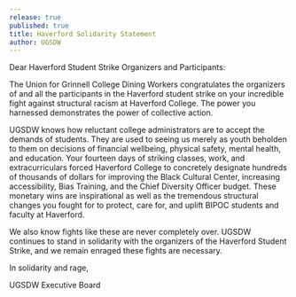 ```yaml
---
release: true
published: true
title: Haverford Solidarity Statement
author: UGSDW
---
```

Dear Haverford Student Strike Organizers and Participants:

The Union for Grinnell College Dining Workers congratulates the organizers of and all the participants in the Haverford student strike on your incredible fight against structural racism at Haverford College. The power you harnessed demonstrates the power of collective action.  
 
UGSDW knows how reluctant college administrators are to accept the demands of students. They are used to seeing us merely as youth beholden to them on decisions of financial wellbeing, physical safety, mental health, and education. Your fourteen days of striking classes, work, and extracurriculars forced Haverford College to concretely designate hundreds of thousands of dollars for improving the Black Cultural Center, increasing accessibility, Bias Training, and the Chief Diversity Officer budget. These monetary wins are inspirational as well as the tremendous structural changes you fought for to protect, care for, and uplift BIPOC students and faculty at Haverford.
 
We also know fights like these are never completely over. UGSDW continues to stand in solidarity with the organizers of the Haverford Student Strike, and we remain enraged these fights are necessary.

In solidarity and rage,

UGSDW Executive Board
